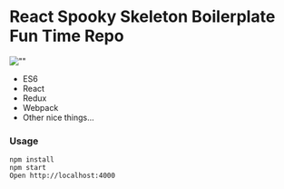# React Spooky Skeleton Boilerplate Fun Time Repo

![""](https://media.giphy.com/media/x6fGeQOU59dhC/giphy.gif)
* ES6
* React
* Redux
* Webpack
* Other nice things...

### Usage

```
npm install
npm start
Open http://localhost:4000
```
